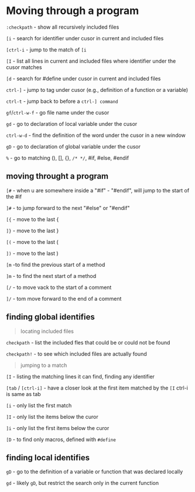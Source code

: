 Moving through a program
========================

`:checkpath` - show all recursively included files

`[i` - search for identifier under cusor in current and included files

`[ctrl-i` - jump to the match of `[i`

`[I` - list all lines in current and included files where identifier
    under the cusor matches

`[d` - search for #define under cusor in current and included files

`ctrl-]` - jump to tag under cusor (e.g., definition of a function or a variable)

`ctrl-t` - jump back to before a `ctrl-] command`

`gf`/`ctrl-w-f` - go file name under the cusor

`gd` - go to declaration of local variable under the cusor

`ctrl-w-d` - find the definition of the word under the cusor in a new window

`gD` - go to declaration of global variable under the cusor

`%` - go to matching (), [], {}, `/* */`, #if, #else, #endif

moving throught a program
-------------------------

`[#` - when u are somewhere inside a "#if" - "#endif", will jump to the start of
    the #if

`]#` - to jump forward to the next "#else" or "#endif"

`[{` - move to the last {

`]}` - move to the last }

`[(` - move to the last (

`])` - move to the last )

`[m` -to find the previous start of a method

`]m` - to find the next start of a method

`[/` - to move vack to the start of a comment

`]/` - tom move forward to the end of a comment

finding global identifies
-------------------------

> locating included files

`checkpath` - list the included fles that could be or could not be found

`checkpath!` - to see which included files are actually found

> jumping to a match

`[I` - listing the matching lines it can find, finding any identifier

`[tab` / `[ctrl-i]` - have a closer look at the first item matched by the `[I`
  ctrl-i is same as tab

`[i` - only list the first match

`]I` - only list the items below the curor

`]i` - only list the first items below the curor

`[D` - to find only macros, defined with `#define`

finding local identifies
------------------------

`gD` - go to the definition of a variable or function that was declared locally

`gd` - likely `gD`, but restrict the search only in the current function
